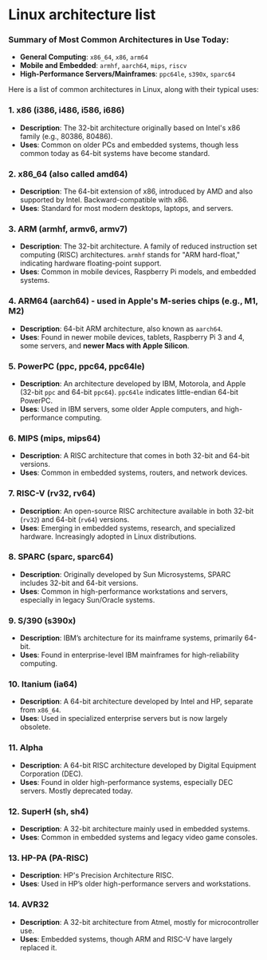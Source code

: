 # Linux architecture list 

### **Summary of Most Common Architectures in Use Today**:
- **General Computing**: `x86_64`, `x86`, `arm64`
- **Mobile and Embedded**: `armhf`, `aarch64`, `mips`, `riscv`
- **High-Performance Servers/Mainframes**: `ppc64le`, `s390x`, `sparc64`

Here is a list of common architectures in Linux, along with their typical uses:

### **1. x86 (i386, i486, i586, i686)**
   - **Description**: The 32-bit architecture originally based on Intel's x86 family (e.g., 80386, 80486).
   - **Uses**: Common on older PCs and embedded systems, though less common today as 64-bit systems have become standard.

### **2. x86_64 (also called amd64)**
   - **Description**: The 64-bit extension of x86, introduced by AMD and also supported by Intel. Backward-compatible with x86.
   - **Uses**: Standard for most modern desktops, laptops, and servers.

### **3. ARM (armhf, armv6, armv7)**
   - **Description**: The 32-bit architecture. A family of reduced instruction set computing (RISC) architectures. `armhf` stands for "ARM hard-float," indicating hardware floating-point support.
   - **Uses**: Common in mobile devices, Raspberry Pi models, and embedded systems.

### **4. ARM64 (aarch64) - used in Apple's M-series chips (e.g., M1, M2)**
   - **Description**: 64-bit ARM architecture, also known as `aarch64`.
   - **Uses**: Found in newer mobile devices, tablets, Raspberry Pi 3 and 4, some servers, and **newer Macs with Apple Silicon**.

### **5. PowerPC (ppc, ppc64, ppc64le)**
   - **Description**: An architecture developed by IBM, Motorola, and Apple (32-bit `ppc` and 64-bit `ppc64`). `ppc64le` indicates little-endian 64-bit PowerPC.
   - **Uses**: Used in IBM servers, some older Apple computers, and high-performance computing.

### **6. MIPS (mips, mips64)**
   - **Description**: A RISC architecture that comes in both 32-bit and 64-bit versions.
   - **Uses**: Common in embedded systems, routers, and network devices.

### **7. RISC-V (rv32, rv64)**
   - **Description**: An open-source RISC architecture available in both 32-bit (`rv32`) and 64-bit (`rv64`) versions.
   - **Uses**: Emerging in embedded systems, research, and specialized hardware. Increasingly adopted in Linux distributions.

### **8. SPARC (sparc, sparc64)**
   - **Description**: Originally developed by Sun Microsystems, SPARC includes 32-bit and 64-bit versions.
   - **Uses**: Common in high-performance workstations and servers, especially in legacy Sun/Oracle systems.

### **9. S/390 (s390x)**
   - **Description**: IBM’s architecture for its mainframe systems, primarily 64-bit.
   - **Uses**: Found in enterprise-level IBM mainframes for high-reliability computing.

### **10. Itanium (ia64)**
   - **Description**: A 64-bit architecture developed by Intel and HP, separate from `x86_64`.
   - **Uses**: Used in specialized enterprise servers but is now largely obsolete.

### **11. Alpha**
   - **Description**: A 64-bit RISC architecture developed by Digital Equipment Corporation (DEC).
   - **Uses**: Found in older high-performance systems, especially DEC servers. Mostly deprecated today.

### **12. SuperH (sh, sh4)**
   - **Description**: A 32-bit architecture mainly used in embedded systems.
   - **Uses**: Common in embedded systems and legacy video game consoles.

### **13. HP-PA (PA-RISC)**
   - **Description**: HP's Precision Architecture RISC.
   - **Uses**: Used in HP’s older high-performance servers and workstations.

### **14. AVR32**
   - **Description**: A 32-bit architecture from Atmel, mostly for microcontroller use.
   - **Uses**: Embedded systems, though ARM and RISC-V have largely replaced it.
